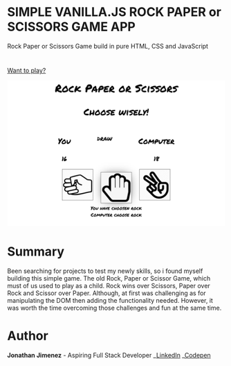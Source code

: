 # SIMPLE VANILLA.JS ROCK PAPER or SCISSORS GAME APP

Rock Paper or Scissors Game build in pure HTML, CSS and JavaScript

#

[Want to play?](https://jonathanj101.github.io/Rock-paper-scissors-game/main.html)

![](/images/gameScreenShot.png)

# Summary

Been searching for projects to test my newly skills, so i found myself building this simple game. The old Rock, Paper or Scissor Game, which must of us used to play as a child. Rock wins over Scissors, Paper over Rock and Scissor over Paper. Although, at first was challenging as for manipulating the DOM then adding the functionality needed. However, it was worth the time overcoming those challenges and fun at the same time.

# Author

**Jonathan Jimenez** - Aspiring Full Stack Developer
_[LinkedIn](linkedin.com/in/jonathan-jimenez101)
_[Codepen](https://codepen.io/jonathanj101/)
